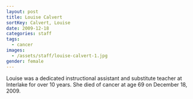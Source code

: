 ```yaml
---
layout: post
title: Louise Calvert
sortKey: Calvert, Louise
date: 2009-12-18
categories: staff
tags:
  - cancer
images:
  - /assets/staff/louise-calvert-1.jpg
gender: female
---
```

Louise was a dedicated instructional assistant and substitute teacher at Interlake for over 10 years. She died of cancer at age 69 on December 18, 2009.
